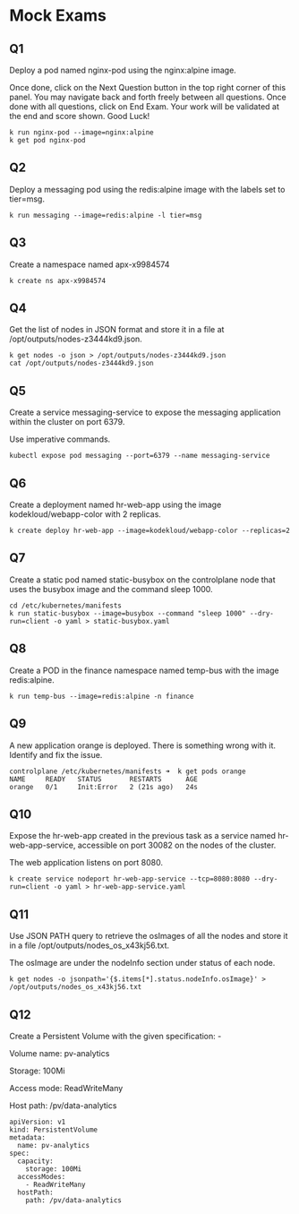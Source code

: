 # Mock Exams

## Q1
Deploy a pod named nginx-pod using the nginx:alpine image.


Once done, click on the Next Question button in the top right corner of this panel. You may navigate back and forth freely between all questions. Once done with all questions, click on End Exam. Your work will be validated at the end and score shown. Good Luck!


```
k run nginx-pod --image=nginx:alpine
k get pod nginx-pod
```

## Q2
Deploy a messaging pod using the redis:alpine image with the labels set to tier=msg.

```
k run messaging --image=redis:alpine -l tier=msg
```

## Q3
Create a namespace named apx-x9984574
```
k create ns apx-x9984574
```

## Q4
Get the list of nodes in JSON format and store it in a file at /opt/outputs/nodes-z3444kd9.json.

```
k get nodes -o json > /opt/outputs/nodes-z3444kd9.json
cat /opt/outputs/nodes-z3444kd9.json
```

## Q5
Create a service messaging-service to expose the messaging application within the cluster on port 6379.


Use imperative commands.


```
kubectl expose pod messaging --port=6379 --name messaging-service
```

## Q6
Create a deployment named hr-web-app using the image kodekloud/webapp-color with 2 replicas.


```
k create deploy hr-web-app --image=kodekloud/webapp-color --replicas=2
```

## Q7
Create a static pod named static-busybox on the controlplane node that uses the busybox image and the command sleep 1000.


```
cd /etc/kubernetes/manifests
k run static-busybox --image=busybox --command "sleep 1000" --dry-run=client -o yaml > static-busybox.yaml
```

## Q8
Create a POD in the finance namespace named temp-bus with the image redis:alpine.


```
k run temp-bus --image=redis:alpine -n finance
```

## Q9
A new application orange is deployed. There is something wrong with it. Identify and fix the issue.
```
controlplane /etc/kubernetes/manifests ➜  k get pods orange
NAME     READY   STATUS       RESTARTS      AGE
orange   0/1     Init:Error   2 (21s ago)   24s
```

## Q10
Expose the hr-web-app created in the previous task as a service named hr-web-app-service, accessible on port 30082 on the nodes of the cluster.


The web application listens on port 8080.

```
k create service nodeport hr-web-app-service --tcp=8080:8080 --dry-run=client -o yaml > hr-web-app-service.yaml
```

## Q11
Use JSON PATH query to retrieve the osImages of all the nodes and store it in a file /opt/outputs/nodes_os_x43kj56.txt.


The osImage are under the nodeInfo section under status of each node.


```
k get nodes -o jsonpath='{$.items[*].status.nodeInfo.osImage}' > /opt/outputs/nodes_os_x43kj56.txt
```

## Q12
Create a Persistent Volume with the given specification: -

Volume name: pv-analytics

Storage: 100Mi

Access mode: ReadWriteMany

Host path: /pv/data-analytics


```
apiVersion: v1
kind: PersistentVolume
metadata:
  name: pv-analytics
spec:
  capacity:
    storage: 100Mi
  accessModes:
    - ReadWriteMany
  hostPath:
    path: /pv/data-analytics
```